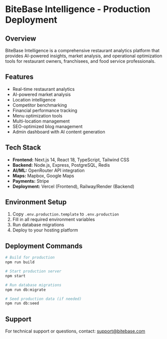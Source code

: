 # BiteBase Intelligence - Production Deployment

## Overview
BiteBase Intelligence is a comprehensive restaurant analytics platform that provides AI-powered insights, market analysis, and operational optimization tools for restaurant owners, franchisees, and food service professionals.

## Features
- Real-time restaurant analytics
- AI-powered market analysis
- Location intelligence
- Competitor benchmarking
- Financial performance tracking
- Menu optimization tools
- Multi-location management
- SEO-optimized blog management
- Admin dashboard with AI content generation

## Tech Stack
- **Frontend:** Next.js 14, React 18, TypeScript, Tailwind CSS
- **Backend:** Node.js, Express, PostgreSQL, Redis
- **AI/ML:** OpenRouter API integration
- **Maps:** Mapbox, Google Maps
- **Payments:** Stripe
- **Deployment:** Vercel (Frontend), Railway/Render (Backend)

## Environment Setup
1. Copy `.env.production.template` to `.env.production`
2. Fill in all required environment variables
3. Run database migrations
4. Deploy to your hosting platform

## Deployment Commands
```bash
# Build for production
npm run build

# Start production server
npm start

# Run database migrations
npm run db:migrate

# Seed production data (if needed)
npm run db:seed
```

## Support
For technical support or questions, contact: support@bitebase.com

